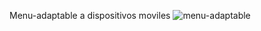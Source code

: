 Menu-adaptable a dispositivos moviles
![menu-adaptable](https://user-images.githubusercontent.com/66856814/90449837-9e273880-e0be-11ea-932a-e0a49c4d6005.jpg)
